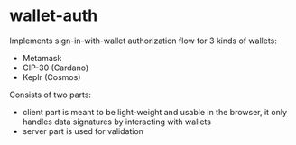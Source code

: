 # wallet-auth

Implements sign-in-with-wallet authorization flow for 3 kinds of wallets:

- Metamask
- CIP-30 (Cardano)
- Keplr (Cosmos)

Consists of two parts:

- client part is meant to be light-weight and usable in the browser, it only handles data signatures by interacting with wallets
- server part is used for validation
